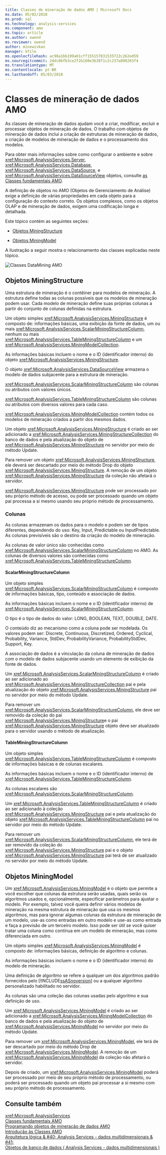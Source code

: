 ```yaml
---
title: Classes de mineração de dados AMO | Microsoft Docs
ms.date: 05/02/2018
ms.prod: sql
ms.technology: analysis-services
ms.component: amo
ms.topic: article
ms.author: owend
ms.reviewer: owend
author: minewiskan
manager: kfile
ms.openlocfilehash: ac98a1bb199a01cff155157031535722c262ed59
ms.sourcegitcommit: 2ddc0bfb3ce2f2b160e3638f1c2c237a898263f4
ms.translationtype: MT
ms.contentlocale: pt-BR
ms.lasthandoff: 05/03/2018
---
```

# <a name="amo-data-mining-classes"></a>Classes de mineração de dados AMO
  As classes de mineração de dados ajudam você a criar, modificar, excluir e processar objetos de mineração de dados. O trabalho com objetos de mineração de dados inclui a criação de estruturas de mineração de dados, a criação de modelos de mineração de dados e o processamento dos modelos.  
  
 Para obter mais informações sobre como configurar o ambiente e sobre <xref:Microsoft.AnalysisServices.Server>, <xref:Microsoft.AnalysisServices.Database>, <xref:Microsoft.AnalysisServices.DataSource>, e <xref:Microsoft.AnalysisServices.DataSourceView> objetos, consulte [as Classes fundamentais AMO](../../../analysis-services/multidimensional-models/analysis-management-objects/amo-fundamental-classes.md).  
  
 A definição de objetos no AMO (Objetos de Gerenciamento de Análise) exige a definição de várias propriedades em cada objeto para a configuração do contexto correto. Os objetos complexos, como os objetos OLAP e de mineração de dados, exigem uma codificação longa e detalhada.  
  
 Este tópico contém as seguintes seções:  
  
-   [Objetos MiningStructure](#MiningStructure)  
  
-   [Objetos MiningModel](#MiningModel)  
  
 A ilustração a seguir mostra o relacionamento das classes explicadas neste tópico.  
  
 ![Classes DataMining AMO](../../../analysis-services/multidimensional-models/analysis-management-objects/media/amo-dataminingclasses.gif "Classes DataMining AMO")  
  
##  <a name="MiningStructure"></a> Objetos MiningStructure  
 Uma estrutura de mineração é o contêiner para modelos de mineração. A estrutura define todas as colunas possíveis que os modelos de mineração podem usar. Cada modelo de mineração define suas próprias colunas a partir do conjunto de colunas definidas na estrutura.  
  
 Um objeto simples <xref:Microsoft.AnalysisServices.MiningStructure> é composto de: informações básicas, uma exibição da fonte de dados, um ou mais <xref:Microsoft.AnalysisServices.ScalarMiningStructureColumn>, nenhum ou mais <xref:Microsoft.AnalysisServices.TableMiningStructureColumn> e um <xref:Microsoft.AnalysisServices.MiningModelCollection>.  
  
 As informações básicas incluem o nome e o ID (identificador interno) do objeto <xref:Microsoft.AnalysisServices.MiningStructure>.  
  
 O objeto <xref:Microsoft.AnalysisServices.DataSourceView> armazena o modelo de dados subjacente para a estrutura de mineração.  
  
 <xref:Microsoft.AnalysisServices.ScalarMiningStructureColumn> são colunas ou atributos com valores únicos.  
  
 <xref:Microsoft.AnalysisServices.TableMiningStructureColumn> são colunas ou atributos com diversos valores para cada caso.  
  
 <xref:Microsoft.AnalysisServices.MiningModelCollection> contém todos os modelos de mineração criados a partir dos mesmos dados.  
  
 Um objeto <xref:Microsoft.AnalysisServices.MiningStructure> é criado ao ser adicionado a <xref:Microsoft.AnalysisServices.MiningStructureCollection> do banco de dados e pela atualização do objeto de <xref:Microsoft.AnalysisServices.MiningStructure> no servidor por meio do método Update.  
  
 Para remover um objeto <xref:Microsoft.AnalysisServices.MiningStructure>, ele deverá ser descartado por meio do método Drop do objeto <xref:Microsoft.AnalysisServices.MiningStructure>. A remoção de um objeto <xref:Microsoft.AnalysisServices.MiningStructure> da coleção não afetará o servidor.  
  
 <xref:Microsoft.AnalysisServices.MiningStructure> pode ser processado por seu próprio método de acesso, ou pode ser processado quando um objeto pai processa a si mesmo usando seu próprio método de processamento.  
  
### <a name="columns"></a>Colunas  
 As colunas armazenam os dados para o modelo e podem ser de tipos diferentes, dependendo do uso: Key, Input, Predictable ou InputPredictable. As colunas previsíveis são o destino da criação do modelo de mineração.  
  
 As colunas de valor único são conhecidas como <xref:Microsoft.AnalysisServices.ScalarMiningStructureColumn> no AMO. As colunas de diversos valores são conhecidas como <xref:Microsoft.AnalysisServices.TableMiningStructureColumn>.  
  
#### <a name="scalarminingstructurecolumn"></a>ScalarMiningStructureColumn  
 Um objeto simples <xref:Microsoft.AnalysisServices.ScalarMiningStructureColumn> é composto de informações básicas, tipo, conteúdo e associação de dados.  
  
 As informações básicas incluem o nome e o ID (identificador interno) de <xref:Microsoft.AnalysisServices.ScalarMiningStructureColumn>.  
  
 O tipo é o tipo de dados do valor: LONG, BOOLEAN, TEXT, DOUBLE, DATE.  
  
 O conteúdo diz ao mecanismo como a coluna pode ser modelada. Os valores podem ser: Discrete, Continuous, Discretized, Ordered, Cyclical, Probability, Variance, StdDev, ProbabilityVariance, ProbabilityStdDev, Support, Key.  
  
 A associação de dados é a vinculação da coluna de mineração de dados com o modelo de dados subjacente usando um elemento de exibição da fonte de dados.  
  
 Um <xref:Microsoft.AnalysisServices.ScalarMiningStructureColumn> é criado ao ser adicionado ao <xref:Microsoft.AnalysisServices.MiningStructureCollection> pai e pela atualização do objeto <xref:Microsoft.AnalysisServices.MiningStructure> pai no servidor por meio do método Update.  
  
 Para remover um <xref:Microsoft.AnalysisServices.ScalarMiningStructureColumn>, ele deve ser removido da coleção do pai <xref:Microsoft.AnalysisServices.MiningStructure>e o pai <xref:Microsoft.AnalysisServices.MiningStructure> objeto deve ser atualizado para o servidor usando o método de atualização.  
  
#### <a name="tableminingstructurecolumn"></a>TableMiningStructureColumn  
 Um objeto simples <xref:Microsoft.AnalysisServices.TableMiningStructureColumn> é composto de informações básicas e de colunas escalares.  
  
 As informações básicas incluem o nome e o ID (identificador interno) de <xref:Microsoft.AnalysisServices.TableMiningStructureColumn>.  
  
 As colunas escalares são <xref:Microsoft.AnalysisServices.ScalarMiningStructureColumn>.  
  
 Um <xref:Microsoft.AnalysisServices.TableMiningStructureColumn> é criado ao ser adicionado à coleção <xref:Microsoft.AnalysisServices.MiningStructure> pai e pela atualização do objeto <xref:Microsoft.AnalysisServices.TableMiningStructureColumn> pai no servidor por meio do método Update.  
  
 Para remover um <xref:Microsoft.AnalysisServices.ScalarMiningStructureColumn>, ele terá de ser removido da coleção do <xref:Microsoft.AnalysisServices.MiningStructure> pai e o objeto <xref:Microsoft.AnalysisServices.MiningStructure> pai terá de ser atualizado no servidor por meio do método Update.  
  
##  <a name="MiningModel"></a> Objetos MiningModel  
 Um <xref:Microsoft.AnalysisServices.MiningModel> é o objeto que permite a você escolher que colunas da estrutura serão usadas, quais serão os algoritmos usados e, opcionalmente, especificar parâmetros para ajustar o modelo. Por exemplo, talvez você queira definir vários modelos de mineração na mesma estrutura de mineração que usa os mesmos algoritmos, mas para ignorar algumas colunas da estrutura de mineração de um modelo, use-as como entradas em outro modelo e use-as como entrada e faça a previsão de um terceiro modelo. Isso pode ser útil se você quiser tratar uma coluna como contínua em um modelo de mineração, mas como diferenciada em outro.  
  
 Um objeto simples <xref:Microsoft.AnalysisServices.MiningModel> é composto de: informações básicas, definição de algoritmo e colunas.  
  
 As informações básicas incluem o nome e o ID (identificador interno) do modelo de mineração.  
  
 Uma definição de algoritmo se refere a qualquer um dos algoritmos padrão fornecidos pelo [!INCLUDE[ssASnoversion](../../../includes/ssasnoversion-md.md)] ou a qualquer algoritmo personalizado habilitado no servidor.  
  
 As colunas são uma coleção das colunas usadas pelo algoritmo e sua definição de uso.  
  
 Um <xref:Microsoft.AnalysisServices.MiningModel> é criado ao ser adicionado a <xref:Microsoft.AnalysisServices.MiningModelCollection> do banco de dados e pela atualização do objeto de <xref:Microsoft.AnalysisServices.MiningModel> no servidor por meio do método Update.  
  
 Para remover um <xref:Microsoft.AnalysisServices.MiningModel>, ele terá de ser descartado por meio do método Drop de <xref:Microsoft.AnalysisServices.MiningModel>. A remoção de um <xref:Microsoft.AnalysisServices.MiningModel> da coleção não afetará o servidor.  
  
 Depois de criado, um <xref:Microsoft.AnalysisServices.MiningModel> poderá ser processado por meio de seu próprio método de processamento, ou poderá ser processado quando um objeto pai processar a si mesmo com seu próprio método de processamento.  
  
## <a name="see-also"></a>Consulte também  
 <xref:Microsoft.AnalysisServices>   
 [Classes fundamentais AMO](../../../analysis-services/multidimensional-models/analysis-management-objects/amo-fundamental-classes.md)   
 [Programando objetos de mineração de dados AMO](../../../analysis-services/multidimensional-models/analysis-management-objects/programming-amo-data-mining-objects.md)   
 [Introdução às Classes AMO](../../../analysis-services/multidimensional-models/analysis-management-objects/amo-classes-introduction.md)   
 [Arquitetura lógica & #40; Analysis Services - dados multidimensionais & #41;](../../../analysis-services/multidimensional-models/olap-logical/understanding-microsoft-olap-logical-architecture.md)   
 [Objetos de banco de dados &#40; Analysis Services - dados multidimensionais &#41;](../../../analysis-services/multidimensional-models/olap-logical/database-objects-analysis-services-multidimensional-data.md)  
  
  

